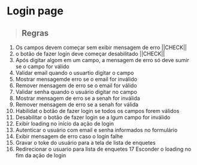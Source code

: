 # Login page

> ## Regras

1. Os campos devem começar sem exibir mensagem de erro ||CHECK||
2. o botão de fazer login deve começar desabilitado  ||CHECK||
3. Após digitar algom em um campo, a mensagem de erro só deve sumir se o campo for válido
4. Validar email quando o usuartio digitar o campo
5. Mostrar mensagemde erro se o email for inválido
6. Remover mensagem de erro se o email for válido
7. Validar senha quando o usuário digitar no campo
8. Mostrar mensagem de erro se a senah for inválida
9. Remover mensagem de erro se a senah for válida
10. Habilidat o botão de fazer login se todos os campos forem válidos
11. Desabilitar o botão de fazer login se a lgum campo for inválido
12. Exibir loading no início da ação de login
13. Autenticar o usuário com email e senha informados no formulário
14. Exibir mensagem de erro caso o login falhe
15. Gravar o toke do usuário para a tela de lista de enquetes
16. Redirecionar o usuario para lista de enquetes
17 Esconder o loading no fim da ação de login